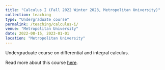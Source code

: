 ```yaml
---
title: "Calculus I (Fall 2022 Winter 2023, Metropolitan University)"
collection: teaching
type: "Undergraduate course"
permalink: /teaching/calculus-i/
venue: "Metropolitan University"
date: 2022-08-15, 2023-01-01
location: "Metropolitan University"
---
```


Undergraduate course on differential and integral calculus.

Read more about this course [here](http://www.metropolitan-university.edu/calculus-course).
